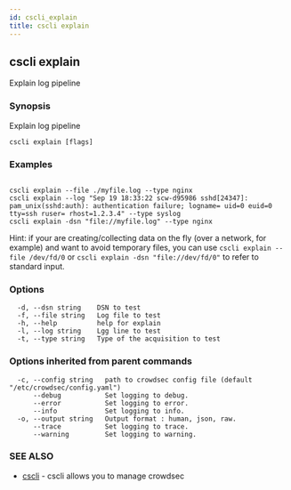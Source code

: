 ```yaml
---
id: cscli_explain
title: cscli explain
---
```

## cscli explain

Explain log pipeline

### Synopsis


Explain log pipeline 
		

```
cscli explain [flags]
```

### Examples

```

cscli explain --file ./myfile.log --type nginx 
cscli explain --log "Sep 19 18:33:22 scw-d95986 sshd[24347]: pam_unix(sshd:auth): authentication failure; logname= uid=0 euid=0 tty=ssh ruser= rhost=1.2.3.4" --type syslog
cscli explain -dsn "file://myfile.log" --type nginx

```

Hint: if your are creating/collecting data on the fly (over a network, for example) and want to avoid temporary files, you can use `cscli explain --file /dev/fd/0` or `cscli explain -dsn "file://dev/fd/0"` to refer to standard input.

### Options

```
  -d, --dsn string    DSN to test
  -f, --file string   Log file to test
  -h, --help          help for explain
  -l, --log string    Lgg line to test
  -t, --type string   Type of the acquisition to test
```

### Options inherited from parent commands

```
  -c, --config string   path to crowdsec config file (default "/etc/crowdsec/config.yaml")
      --debug           Set logging to debug.
      --error           Set logging to error.
      --info            Set logging to info.
  -o, --output string   Output format : human, json, raw.
      --trace           Set logging to trace.
      --warning         Set logging to warning.
```

### SEE ALSO

* [cscli](/cscli/cscli.md)	 - cscli allows you to manage crowdsec

